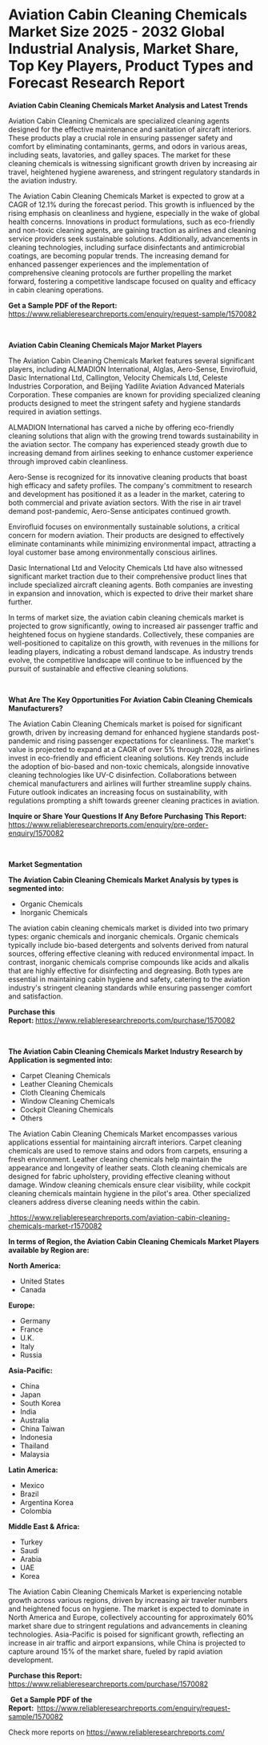 <p><h1>Aviation Cabin Cleaning Chemicals Market Size 2025 - 2032 Global Industrial Analysis, Market Share, Top Key Players, Product Types and Forecast Research Report</h1></p><p><strong>Aviation Cabin Cleaning Chemicals Market Analysis and Latest Trends</strong></p>
<p><p>Aviation Cabin Cleaning Chemicals are specialized cleaning agents designed for the effective maintenance and sanitation of aircraft interiors. These products play a crucial role in ensuring passenger safety and comfort by eliminating contaminants, germs, and odors in various areas, including seats, lavatories, and galley spaces. The market for these cleaning chemicals is witnessing significant growth driven by increasing air travel, heightened hygiene awareness, and stringent regulatory standards in the aviation industry.</p><p>The Aviation Cabin Cleaning Chemicals Market is expected to grow at a CAGR of 12.1% during the forecast period. This growth is influenced by the rising emphasis on cleanliness and hygiene, especially in the wake of global health concerns. Innovations in product formulations, such as eco-friendly and non-toxic cleaning agents, are gaining traction as airlines and cleaning service providers seek sustainable solutions. Additionally, advancements in cleaning technologies, including surface disinfectants and antimicrobial coatings, are becoming popular trends. The increasing demand for enhanced passenger experiences and the implementation of comprehensive cleaning protocols are further propelling the market forward, fostering a competitive landscape focused on quality and efficacy in cabin cleaning operations.</p></p>
<p><strong>Get a Sample PDF of the Report:&nbsp;</strong> <a href="https://www.reliableresearchreports.com/enquiry/request-sample/1570082?utm_campaign=2714&utm_medium=2&utm_source=Github&utm_content=ia&utm_term=25032025&utm_id=aviation-cabin-cleaning-chemicals">https://www.reliableresearchreports.com/enquiry/request-sample/1570082</a></p>
<p>&nbsp;</p>
<p><strong>Aviation Cabin Cleaning Chemicals Major Market Players</strong></p>
<p><p>The Aviation Cabin Cleaning Chemicals Market features several significant players, including ALMADION International, Alglas, Aero-Sense, Envirofluid, Dasic International Ltd, Callington, Velocity Chemicals Ltd, Celeste Industries Corporation, and Beijing Yadilite Aviation Advanced Materials Corporation. These companies are known for providing specialized cleaning products designed to meet the stringent safety and hygiene standards required in aviation settings.</p><p>ALMADION International has carved a niche by offering eco-friendly cleaning solutions that align with the growing trend towards sustainability in the aviation sector. The company has experienced steady growth due to increasing demand from airlines seeking to enhance customer experience through improved cabin cleanliness.</p><p>Aero-Sense is recognized for its innovative cleaning products that boast high efficacy and safety profiles. The company's commitment to research and development has positioned it as a leader in the market, catering to both commercial and private aviation sectors. With the rise in air travel demand post-pandemic, Aero-Sense anticipates continued growth.</p><p>Envirofluid focuses on environmentally sustainable solutions, a critical concern for modern aviation. Their products are designed to effectively eliminate contaminants while minimizing environmental impact, attracting a loyal customer base among environmentally conscious airlines.</p><p>Dasic International Ltd and Velocity Chemicals Ltd have also witnessed significant market traction due to their comprehensive product lines that include specialized aircraft cleaning agents. Both companies are investing in expansion and innovation, which is expected to drive their market share further.</p><p>In terms of market size, the aviation cabin cleaning chemicals market is projected to grow significantly, owing to increased air passenger traffic and heightened focus on hygiene standards. Collectively, these companies are well-positioned to capitalize on this growth, with revenues in the millions for leading players, indicating a robust demand landscape. As industry trends evolve, the competitive landscape will continue to be influenced by the pursuit of sustainable and effective cleaning solutions.</p></p>
<p>&nbsp;</p>
<p><strong>What Are The Key Opportunities For Aviation Cabin Cleaning Chemicals Manufacturers?</strong></p>
<p><p>The Aviation Cabin Cleaning Chemicals market is poised for significant growth, driven by increasing demand for enhanced hygiene standards post-pandemic and rising passenger expectations for cleanliness. The market's value is projected to expand at a CAGR of over 5% through 2028, as airlines invest in eco-friendly and efficient cleaning solutions. Key trends include the adoption of bio-based and non-toxic chemicals, alongside innovative cleaning technologies like UV-C disinfection. Collaborations between chemical manufacturers and airlines will further streamline supply chains. Future outlook indicates an increasing focus on sustainability, with regulations prompting a shift towards greener cleaning practices in aviation.</p></p>
<p><strong>Inquire or Share Your Questions If Any Before Purchasing This Report:</strong> <a href="https://www.reliableresearchreports.com/enquiry/pre-order-enquiry/1570082?utm_campaign=2714&utm_medium=2&utm_source=Github&utm_content=ia&utm_term=25032025&utm_id=aviation-cabin-cleaning-chemicals">https://www.reliableresearchreports.com/enquiry/pre-order-enquiry/1570082</a></p>
<p>&nbsp;</p>
<p><strong>Market Segmentation</strong></p>
<p><strong>The Aviation Cabin Cleaning Chemicals Market Analysis by types is segmented into:</strong></p>
<p><ul><li>Organic Chemicals</li><li>Inorganic Chemicals</li></ul></p>
<p><p>The aviation cabin cleaning chemicals market is divided into two primary types: organic chemicals and inorganic chemicals. Organic chemicals typically include bio-based detergents and solvents derived from natural sources, offering effective cleaning with reduced environmental impact. In contrast, inorganic chemicals comprise compounds like acids and alkalis that are highly effective for disinfecting and degreasing. Both types are essential in maintaining cabin hygiene and safety, catering to the aviation industry's stringent cleaning standards while ensuring passenger comfort and satisfaction.</p></p>
<p><strong>Purchase this Report:&nbsp;</strong><a href="https://www.reliableresearchreports.com/purchase/1570082?utm_campaign=2714&utm_medium=2&utm_source=Github&utm_content=ia&utm_term=25032025&utm_id=aviation-cabin-cleaning-chemicals">https://www.reliableresearchreports.com/purchase/1570082</a></p>
<p>&nbsp;</p>
<p><strong>The Aviation Cabin Cleaning Chemicals Market Industry Research by Application is segmented into:</strong></p>
<p><ul><li>Carpet Cleaning Chemicals</li><li>Leather Cleaning Chemicals</li><li>Cloth Cleaning Chemicals</li><li>Window Cleaning Chemicals</li><li>Cockpit Cleaning Chemicals</li><li>Others</li></ul></p>
<p><p>The Aviation Cabin Cleaning Chemicals Market encompasses various applications essential for maintaining aircraft interiors. Carpet cleaning chemicals are used to remove stains and odors from carpets, ensuring a fresh environment. Leather cleaning chemicals help maintain the appearance and longevity of leather seats. Cloth cleaning chemicals are designed for fabric upholstery, providing effective cleaning without damage. Window cleaning chemicals ensure clear visibility, while cockpit cleaning chemicals maintain hygiene in the pilot's area. Other specialized cleaners address diverse cleaning needs within the cabin.</p></p>
<p><a href="https://www.reliableresearchreports.com/aviation-cabin-cleaning-chemicals-market-r1570082?utm_campaign=2714&utm_medium=2&utm_source=Github&utm_content=ia&utm_term=25032025&utm_id=aviation-cabin-cleaning-chemicals">&nbsp;https://www.reliableresearchreports.com/aviation-cabin-cleaning-chemicals-market-r1570082</a></p>
<p><strong>In terms of Region, the Aviation Cabin Cleaning Chemicals Market Players available by Region are:</strong></p>
<p>
    <p> <strong> North America: </strong>
        <ul>
            <li>United States</li>
            <li>Canada</li>
        </ul>
        </p> 
    <p> <strong> Europe: </strong>
        <ul>
            <li>Germany</li>
            <li>France</li>
            <li>U.K.</li>
            <li>Italy</li>
            <li>Russia</li>
        </ul>
        </p> 
    <p> <strong> Asia-Pacific: </strong>
        <ul>
            <li>China</li>
            <li>Japan</li>
            <li>South Korea</li>
            <li>India</li>
            <li>Australia</li>
            <li>China Taiwan</li>
            <li>Indonesia</li>
            <li>Thailand</li>
            <li>Malaysia</li>
        </ul>
        </p> 
    <p> <strong> Latin America: </strong>
        <ul>
            <li>Mexico</li>
            <li>Brazil</li>
            <li>Argentina Korea</li>
            <li>Colombia</li>
        </ul>
        </p> 
    <p> <strong> Middle East & Africa: </strong>
        <ul>
            <li>Turkey</li>
            <li>Saudi</li>
            <li>Arabia</li>
            <li>UAE</li>
            <li>Korea</li>
        </ul>
    </p>
    </p>
<p><p>The Aviation Cabin Cleaning Chemicals Market is experiencing notable growth across various regions, driven by increasing air traveler numbers and heightened focus on hygiene. The market is expected to dominate in North America and Europe, collectively accounting for approximately 60% market share due to stringent regulations and advancements in cleaning technologies. Asia-Pacific is poised for significant growth, reflecting an increase in air traffic and airport expansions, while China is projected to capture around 15% of the market share, fueled by rapid aviation development.</p></p>
<p><strong>Purchase this Report: </strong><a href="https://www.reliableresearchreports.com/purchase/1570082?utm_campaign=2714&utm_medium=2&utm_source=Github&utm_content=ia&utm_term=25032025&utm_id=aviation-cabin-cleaning-chemicals">https://www.reliableresearchreports.com/purchase/1570082</a></p>
<p>&nbsp;<strong>Get a Sample PDF of the Report:&nbsp;&nbsp;</strong><a href="https://www.reliableresearchreports.com/enquiry/request-sample/1570082?utm_campaign=2714&utm_medium=2&utm_source=Github&utm_content=ia&utm_term=25032025&utm_id=aviation-cabin-cleaning-chemicals">https://www.reliableresearchreports.com/enquiry/request-sample/1570082</a></p>
<p><strong></strong></p>
<p>Check more reports on <a href="https://www.reliableresearchreports.com/?utm_campaign=2714&utm_medium=2&utm_source=Github&utm_content=ia&utm_term=25032025&utm_id=aviation-cabin-cleaning-chemicals">https://www.reliableresearchreports.com/</a></p>